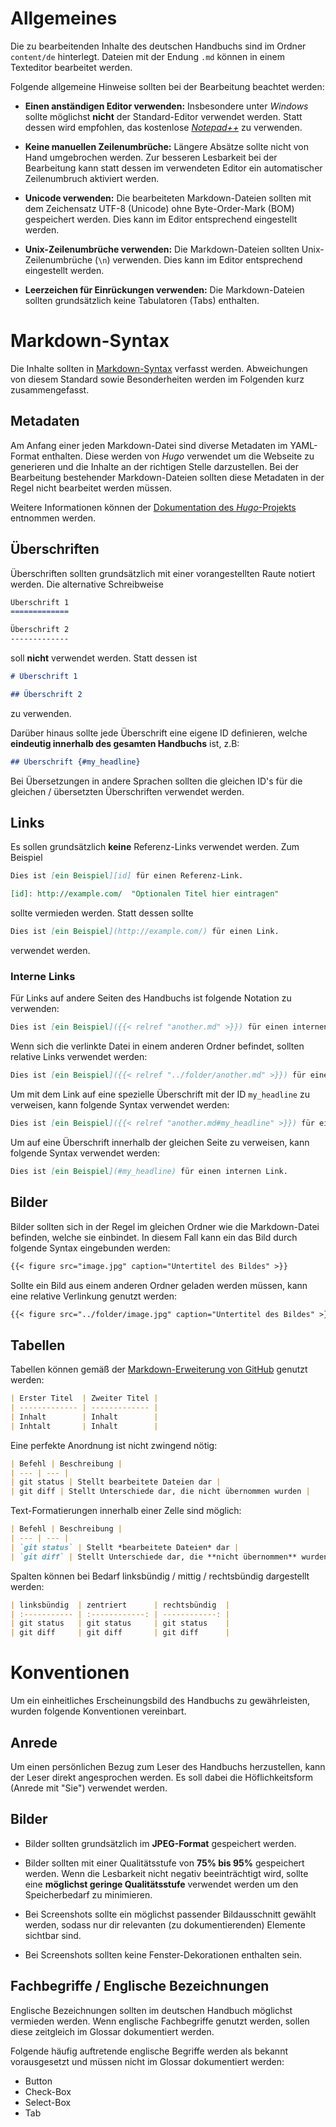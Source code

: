 # Allgemeines

Die zu bearbeitenden Inhalte des deutschen Handbuchs sind im Ordner `content/de` hinterlegt. Dateien mit der Endung `.md` können in einem Texteditor bearbeitet werden. 

Folgende allgemeine Hinweise sollten bei der Bearbeitung beachtet werden: 

-   **Einen anständigen Editor verwenden:** Insbesondere unter *Windows* sollte möglichst **nicht** der Standard-Editor verwendet werden. Statt dessen wird empfohlen, das kostenlose [*Notepad++*](https://notepad-plus-plus.org/) zu verwenden.

-   **Keine manuellen Zeilenumbrüche:** Längere Absätze sollte nicht von Hand umgebrochen werden. Zur besseren Lesbarkeit bei der Bearbeitung kann statt dessen im verwendeten Editor ein automatischer Zeilenumbruch aktiviert werden.

-   **Unicode verwenden:** Die bearbeiteten Markdown-Dateien sollten mit dem Zeichensatz UTF-8 (Unicode) ohne Byte-Order-Mark (BOM) gespeichert werden. Dies kann im Editor entsprechend eingestellt werden.

-   **Unix-Zeilenumbrüche verwenden:** Die Markdown-Dateien sollten Unix-Zeilenumbrüche (`\n`) verwenden. Dies kann im Editor entsprechend eingestellt werden.

-   **Leerzeichen für Einrückungen verwenden:** Die Markdown-Dateien sollten grundsätzlich keine Tabulatoren (Tabs) enthalten.


# Markdown-Syntax

Die Inhalte sollten in [Markdown-Syntax](http://markdown.de/) verfasst werden. Abweichungen von diesem Standard sowie Besonderheiten werden im Folgenden kurz zusammengefasst.


## Metadaten

Am Anfang einer jeden Markdown-Datei sind diverse Metadaten im YAML-Format enthalten. Diese werden von *Hugo* verwendet um die Webseite zu generieren und die Inhalte an der richtigen Stelle darzustellen. Bei der Bearbeitung bestehender Markdown-Dateien sollten diese Metadaten in der Regel nicht bearbeitet werden müssen.

Weitere Informationen können der [Dokumentation des *Hugo*-Projekts](https://gohugo.io/content-management/front-matter/) entnommen werden.


## Überschriften

Überschriften sollten grundsätzlich mit einer vorangestellten Raute notiert werden. Die alternative Schreibweise

```md
Überschrift 1
=============

Überschrift 2
-------------
```

soll **nicht** verwendet werden. Statt dessen ist

```md
# Überschrift 1

## Überschrift 2
```

zu verwenden.

Darüber hinaus sollte jede Überschrift eine eigene ID definieren, welche **eindeutig innerhalb des gesamten Handbuchs** ist, z.B:

```md
## Überschrift {#my_headline}
```

Bei Übersetzungen in andere Sprachen sollten die gleichen ID's für die gleichen / übersetzten Überschriften verwendet werden.


## Links

Es sollen grundsätzlich **keine** Referenz-Links verwendet werden. Zum Beispiel

```md
Dies ist [ein Beispiel][id] für einen Referenz-Link.

[id]: http://example.com/  "Optionalen Titel hier eintragen"
```

sollte vermieden werden. Statt dessen sollte

```md
Dies ist [ein Beispiel](http://example.com/) für einen Link.
```

verwendet werden.


### Interne Links

Für Links auf andere Seiten des Handbuchs ist folgende Notation zu verwenden:

```md
Dies ist [ein Beispiel]({{< relref "another.md" >}}) für einen internen Link.
```

Wenn sich die verlinkte Datei in einem anderen Ordner befindet, sollten relative Links verwendet werden:

```md
Dies ist [ein Beispiel]({{< relref "../folder/another.md" >}}) für einen internen Link.
```

Um mit dem Link auf eine spezielle Überschrift mit der ID `my_headline` zu verweisen, kann folgende Syntax verwendet werden:

```md
Dies ist [ein Beispiel]({{< relref "another.md#my_headline" >}}) für einen internen Link.
```

Um auf eine Überschrift innerhalb der gleichen Seite zu verweisen, kann folgende Syntax verwendet werden:

```md
Dies ist [ein Beispiel](#my_headline) für einen internen Link.
```


## Bilder

Bilder sollten sich in der Regel im gleichen Ordner wie die Markdown-Datei befinden, welche sie einbindet. In diesem Fall kann ein das Bild durch folgende Syntax eingebunden werden:

```md
{{< figure src="image.jpg" caption="Untertitel des Bildes" >}}
``` 

Sollte ein Bild aus einem anderen Ordner geladen werden müssen, kann eine relative Verlinkung genutzt werden:

```md
{{< figure src="../folder/image.jpg" caption="Untertitel des Bildes" >}}
``` 


## Tabellen

Tabellen können gemäß der [Markdown-Erweiterung von GitHub](https://help.github.com/articles/organizing-information-with-tables/) genutzt werden:

```md
| Erster Titel  | Zweiter Titel |
| ------------- | ------------- |
| Inhalt        | Inhalt        |
| Inhtalt       | Inhalt        |
```

Eine perfekte Anordnung ist nicht zwingend nötig:

```md
| Befehl | Beschreibung |
| --- | --- |
| git status | Stellt bearbeitete Dateien dar |
| git diff | Stellt Unterschiede dar, die nicht übernommen wurden |
```

Text-Formatierungen innerhalb einer Zelle sind möglich:

```md
| Befehl | Beschreibung |
| --- | --- |
| `git status` | Stellt *bearbeitete Dateien* dar |
| `git diff` | Stellt Unterschiede dar, die **nicht übernommen** wurden |
```

Spalten können bei Bedarf linksbündig / mittig / rechtsbündig dargestellt werden:

```md
| linksbündig  | zentriert      | rechtsbündig  |
| :----------- | :------------: | ------------: |
| git status   | git status     | git status    |
| git diff     | git diff       | git diff      |
```


# Konventionen

Um ein einheitliches Erscheinungsbild des Handbuchs zu gewährleisten, wurden folgende Konventionen vereinbart.


## Anrede

Um einen persönlichen Bezug zum Leser des Handbuchs herzustellen, kann der Leser direkt angesprochen werden. Es soll dabei die Höflichkeitsform (Anrede mit "Sie") verwendet werden.


## Bilder

-   Bilder sollten grundsätzlich im **JPEG-Format** gespeichert werden.

-   Bilder sollten mit einer Qualitätsstufe von **75% bis 95%** gespeichert werden. Wenn die Lesbarkeit nicht negativ beeinträchtigt wird, sollte eine **möglichst geringe Qualitätsstufe** verwendet werden um den Speicherbedarf zu minimieren.

-   Bei Screenshots sollte ein möglichst passender Bildausschnitt gewählt werden, sodass nur dir relevanten (zu dokumentierenden) Elemente sichtbar sind.

-   Bei Screenshots sollten keine Fenster-Dekorationen enthalten sein. 


## Fachbegriffe / Englische Bezeichnungen

Englische Bezeichnungen sollten im deutschen Handbuch möglichst vermieden werden. Wenn englische Fachbegriffe genutzt werden, sollen diese zeitgleich im Glossar dokumentiert werden.

Folgende häufig auftretende englische Begriffe werden als bekannt vorausgesetzt und müssen nicht im Glossar dokumentiert werden: 

-   Button
-   Check-Box
-   Select-Box 
-   Tab
